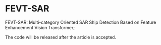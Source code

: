 # FEVT-SAR
FEVT-SAR: Multi-category Oriented SAR Ship Detection Based on Feature Enhancement Vision Transformer;

The code will be released after the article is accepted.
